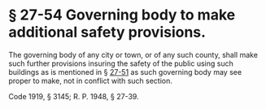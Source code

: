 # § 27-54 Governing body to make additional safety provisions.

<p>The governing body of any city or town, or of any such county, shall make such further provisions insuring the safety of the public using such buildings as is mentioned in § <a href='http://law.lis.virginia.gov/vacode/27-51/'>27-51</a> as such governing body may see proper to make, not in conflict with such section.</p><p>Code 1919, § 3145; R. P. 1948, § 27-39.</p>